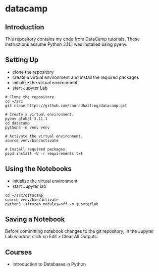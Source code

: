 # datacamp

## Introduction

This repository contains my code from DataCamp tutorials. These instructions assume
Python 3.11.1 was installed using pyenv.

## Setting Up

- clone the repository
- create a virtual environment and install the required packages
- initialize the virtual environment
- start Jupyter Lab

```shell
# Clone the repository.
cd ~/src
git clone https://github.com/conradhalling/datacamp.git

# Create a virtual environment.
pyenv global 3.11.1
cd datacamp
python3 -m venv venv

# Activate the virtual environment.
source venv/bin/activate

# Install required packages.
pip3 install -U -r requirements.txt
```

## Using the Notebooks

- initialize the virtual environment
- start Jupyter lab

```shell
cd ~/src/datacamp
source venv/bin/activate
python3 -Xfrozen_modules=off -m jupyterlab
```

## Saving a Notebook

Before committing notebook changes to the git repository, in the Jupyter Lab
window, click on Edit > Clear All Outputs.

## Courses

- Introduction to Databases in Python

